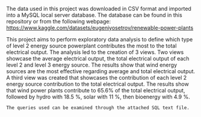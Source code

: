   The data used in this project was downloaded in CSV format and imported into a MySQL local server database. The database can be found in this repository or from the following webpage: 
  https://www.kaggle.com/datasets/eugeniyosetrov/renewable-power-plants

  This project aims to perform exploratory data analysis to define which type of level 2 energy source powerplant contributes the most to the total electrical output. The analysis led to the creation of 3 views. Two views showcase the average electrical output, the total electrical output of each level 2 and level 3 energy source. The results show that wind energy sources are the most effective regarding average and total electrical output. A third view was created that showcases the contribution of each level 2 energy source contribution to the total electrical output. The results show that wind power plants contribute to 65.6% of the total electrical output, followed by hydro with 18.5 %, solar with 11 %, then bioenergy with 4.9 %.

    The queries used can be examined through the attached SQL text file.

